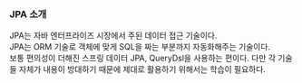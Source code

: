 ### JPA 소개

JPA는 자바 엔터프라이즈 시장에서 주된 데이터 접근 기술이다.  
JPA는 ORM 기술로 객체에 맞게 SQL을 짜는 부분까지 자동화해주는 기술이다.  
보통 편의성이 더해진 스프링 데이터 JPA, QueryDsl을 사용하는 편이다.
다만 각 기술들 자체가 내용이 방대하기 때문에 제대로 활용하기 위해서는 학습이 필요하다.